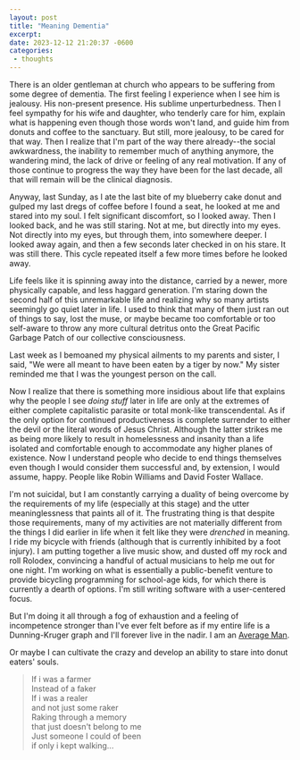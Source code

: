```yaml
---
layout: post
title: "Meaning Dementia"
excerpt: 
date: 2023-12-12 21:20:37 -0600
categories: 
 - thoughts
---
```


There is an older gentleman at church who appears to be suffering from some degree of dementia. The first feeling I experience when I see him is jealousy. His non-present presence. His sublime unperturbedness. Then I feel sympathy for his wife and daughter, who tenderly care for him, explain what is happening even though those words won't land, and guide him from donuts and coffee to the sanctuary. But still, more jealousy, to be cared for that way. Then I realize that I'm part of the way there already--the social awkwardness, the inability to remember much of anything anymore, the wandering mind, the lack of drive or feeling of any real motivation. If any of those continue to progress the way they have been for the last decade, all that will remain will be the clinical diagnosis.

Anyway, last Sunday, as I ate the last bite of my blueberry cake donut and gulped my last dregs of coffee before I found a seat, he looked at me and stared into my soul. I felt significant discomfort, so I looked away. Then I looked back, and he was still staring. Not at me, but directly into my eyes. Not directly into my eyes, but through them, into somewhere deeper. I looked away again, and then a few seconds later checked in on his stare. It was still there. This cycle repeated itself a few more times before he looked away.

Life feels like it is spinning away into the distance, carried by a newer, more physically capable, and less haggard generation. I'm staring down the second half of this unremarkable life and realizing why so many artists seemingly go quiet later in life. I used to think that many of them just ran out of things to say, lost the muse, or maybe became too comfortable or too self-aware to throw any more cultural detritus onto the Great Pacific Garbage Patch of our collective consciousness.

Last week as I bemoaned my physical ailments to my parents and sister, I said, "We were all meant to have been eaten by a tiger by now." My sister reminded me that I was the youngest person on the call.

Now I realize that there is something more insidious about life that explains why the people I see _doing stuff_ later in life are only at the extremes of either complete capitalistic parasite or total monk-like transcendental. As if the only option for continued productiveness is complete surrender to either the devil or the literal words of Jesus Christ. Although the latter strikes me as being more likely to result in homelessness and insanity than a life isolated and comfortable enough to accommodate any higher planes of existence.
Now I understand people who decide to end things themselves even though I would consider them successful and, by extension, I would assume, happy. People like Robin Williams and David Foster Wallace.

I'm not suicidal, but I am constantly carrying a duality of being overcome by the requirements of my life (especially at this stage) and the utter meaninglessness that paints all of it. The frustrating thing is that despite those requirements, many of my activities are not materially different from the things I did earlier in life when it felt like they were _drenched_ in meaning. I ride my bicycle with friends (although that is currently inhibited by a foot injury). I am putting together a live music show, and dusted off my rock and roll Rolodex, convincing a handful of actual musicians to help me out for one night. I'm working on what is essentially a public-benefit venture to provide bicycling programming for school-age kids, for which there is currently a dearth of options. I'm still writing software with a user-centered focus.

But I'm doing it all through a fog of exhaustion and a feeling of incompetence stronger than I've ever felt before as if my entire life is a Dunning-Kruger graph and I'll forever live in the nadir. I am an [Average Man](https://youtu.be/aQ0n-rR0kOA).

Or maybe I can cultivate the crazy and develop an ability to stare into donut eaters' souls.

> If i was a farmer  
> Instead of a faker  
> If i was a realer  
> and not just some raker  
> Raking through a memory  
> that just doesn't belong to me  
> Just someone I could of been  
> if only i kept walking...
